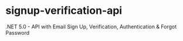 # signup-verification-api
.NET 5.0 - API with Email Sign Up, Verification, Authentication &amp; Forgot Password
